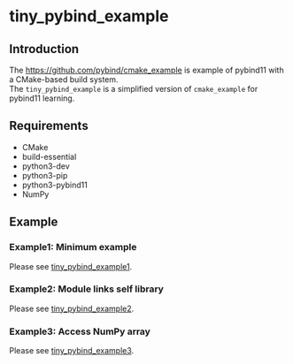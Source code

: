 # tiny_pybind_example

## Introduction

The <https://github.com/pybind/cmake_example> is example of pybind11 with a CMake-based build system.  
The `tiny_pybind_example` is a simplified version of `cmake_example` for pybind11 learning.

## Requirements

- CMake
- build-essential
- python3-dev
- python3-pip
- python3-pybind11
- NumPy

## Example

### Example1: Minimum example

Please see [tiny_pybind_example1](tiny_pybind_example1/README.md).

### Example2: Module links self library

Please see [tiny_pybind_example2](tiny_pybind_example2/README.md).

### Example3: Access NumPy array

Please see [tiny_pybind_example3](tiny_pybind_example3/README.md).
